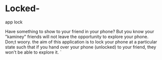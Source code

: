 # Locked-
app lock


Have something to show to your friend in your phone? But you know your "kaminey" friends will
not leave the opportunity to explore your phone. Don;t woory. the aim of this application is to 
lock your phone at a particular state such that if you hand over your phone (unlocked) to your friend,
they won't be able to explore it. `